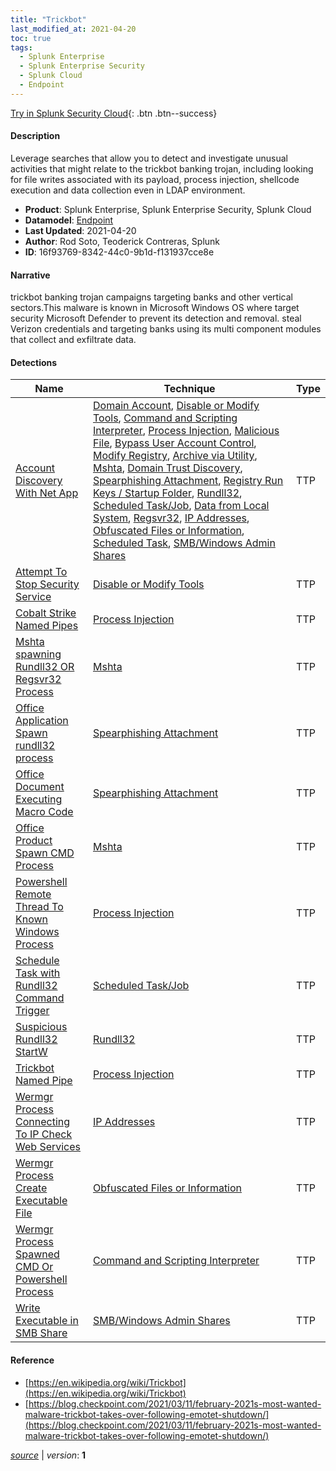 ```yaml
---
title: "Trickbot"
last_modified_at: 2021-04-20
toc: true
tags:
  - Splunk Enterprise
  - Splunk Enterprise Security
  - Splunk Cloud
  - Endpoint
---
```


[Try in Splunk Security Cloud](https://www.splunk.com/en_us/cyber-security.html){: .btn .btn--success}

#### Description

Leverage searches that allow you to detect and investigate unusual activities that might relate to the trickbot banking trojan, including looking for file writes associated with its payload, process injection, shellcode execution and data collection even in LDAP environment.

- **Product**: Splunk Enterprise, Splunk Enterprise Security, Splunk Cloud
- **Datamodel**: [Endpoint](https://docs.splunk.com/Documentation/CIM/latest/User/Endpoint)
- **Last Updated**: 2021-04-20
- **Author**: Rod Soto, Teoderick Contreras, Splunk
- **ID**: 16f93769-8342-44c0-9b1d-f131937cce8e

#### Narrative

trickbot banking trojan campaigns targeting banks and other vertical sectors.This malware is known in Microsoft Windows OS where target security Microsoft Defender to prevent its detection and removal. steal Verizon credentials and targeting banks using its multi component modules that collect and exfiltrate data.

#### Detections

| Name        | Technique   | Type         |
| ----------- | ----------- |--------------|
| [Account Discovery With Net App](/endpoint/account_discovery_with_net_app/) | [Domain Account](/tags/#domain-account), [Disable or Modify Tools](/tags/#disable-or-modify-tools), [Command and Scripting Interpreter](/tags/#command-and-scripting-interpreter), [Process Injection](/tags/#process-injection), [Malicious File](/tags/#malicious-file), [Bypass User Account Control](/tags/#bypass-user-account-control), [Modify Registry](/tags/#modify-registry), [Archive via Utility](/tags/#archive-via-utility), [Mshta](/tags/#mshta), [Domain Trust Discovery](/tags/#domain-trust-discovery), [Spearphishing Attachment](/tags/#spearphishing-attachment), [Registry Run Keys / Startup Folder](/tags/#registry-run-keys-/-startup-folder), [Rundll32](/tags/#rundll32), [Scheduled Task/Job](/tags/#scheduled-task/job), [Data from Local System](/tags/#data-from-local-system), [Regsvr32](/tags/#regsvr32), [IP Addresses](/tags/#ip-addresses), [Obfuscated Files or Information](/tags/#obfuscated-files-or-information), [Scheduled Task](/tags/#scheduled-task), [SMB/Windows Admin Shares](/tags/#smb/windows-admin-shares) | TTP |
| [Attempt To Stop Security Service](/endpoint/attempt_to_stop_security_service/) | [Disable or Modify Tools](/tags/#disable-or-modify-tools) | TTP |
| [Cobalt Strike Named Pipes](/endpoint/cobalt_strike_named_pipes/) | [Process Injection](/tags/#process-injection) | TTP |
| [Mshta spawning Rundll32 OR Regsvr32 Process](/endpoint/mshta_spawning_rundll32_or_regsvr32_process/) | [Mshta](/tags/#mshta) | TTP |
| [Office Application Spawn rundll32 process](/endpoint/office_application_spawn_rundll32_process/) | [Spearphishing Attachment](/tags/#spearphishing-attachment) | TTP |
| [Office Document Executing Macro Code](/endpoint/office_document_executing_macro_code/) | [Spearphishing Attachment](/tags/#spearphishing-attachment) | TTP |
| [Office Product Spawn CMD Process](/endpoint/office_product_spawn_cmd_process/) | [Mshta](/tags/#mshta) | TTP |
| [Powershell Remote Thread To Known Windows Process](/endpoint/powershell_remote_thread_to_known_windows_process/) | [Process Injection](/tags/#process-injection) | TTP |
| [Schedule Task with Rundll32 Command Trigger](/endpoint/schedule_task_with_rundll32_command_trigger/) | [Scheduled Task/Job](/tags/#scheduled-task/job) | TTP |
| [Suspicious Rundll32 StartW](/endpoint/suspicious_rundll32_startw/) | [Rundll32](/tags/#rundll32) | TTP |
| [Trickbot Named Pipe](/endpoint/trickbot_named_pipe/) | [Process Injection](/tags/#process-injection) | TTP |
| [Wermgr Process Connecting To IP Check Web Services](/endpoint/wermgr_process_connecting_to_ip_check_web_services/) | [IP Addresses](/tags/#ip-addresses) | TTP |
| [Wermgr Process Create Executable File](/endpoint/wermgr_process_create_executable_file/) | [Obfuscated Files or Information](/tags/#obfuscated-files-or-information) | TTP |
| [Wermgr Process Spawned CMD Or Powershell Process](/endpoint/wermgr_process_spawned_cmd_or_powershell_process/) | [Command and Scripting Interpreter](/tags/#command-and-scripting-interpreter) | TTP |
| [Write Executable in SMB Share](/endpoint/write_executable_in_smb_share/) | [SMB/Windows Admin Shares](/tags/#smb/windows-admin-shares) | TTP |

#### Reference

* [https://en.wikipedia.org/wiki/Trickbot](https://en.wikipedia.org/wiki/Trickbot)
* [https://blog.checkpoint.com/2021/03/11/february-2021s-most-wanted-malware-trickbot-takes-over-following-emotet-shutdown/](https://blog.checkpoint.com/2021/03/11/february-2021s-most-wanted-malware-trickbot-takes-over-following-emotet-shutdown/)



[*source*](https://github.com/splunk/security_content/tree/develop/stories/trickbot.yml) \| *version*: **1**